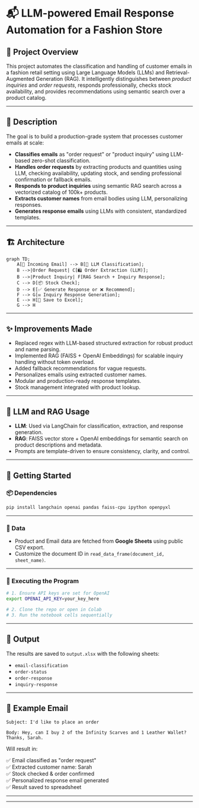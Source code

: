 
# 📬 LLM-powered Email Response Automation for a Fashion Store

## 📌 Project Overview

This project automates the classification and handling of customer emails in a fashion retail setting using Large Language Models (LLMs) and Retrieval-Augmented Generation (RAG). It intelligently distinguishes between *product inquiries* and *order requests*, responds professionally, checks stock availability, and provides recommendations using semantic search over a product catalog.

---

## 🧠 Description

The goal is to build a production-grade system that processes customer emails at scale:

- **Classifies emails** as "order request" or "product inquiry" using LLM-based zero-shot classification.
- **Handles order requests** by extracting products and quantities using LLM, checking availability, updating stock, and sending professional confirmation or fallback emails.
- **Responds to product inquiries** using semantic RAG search across a vectorized catalog of 100k+ products.
- **Extracts customer names** from email bodies using LLM, personalizing responses.
- **Generates response emails** using LLMs with consistent, standardized templates.

---

## 🏗️ Architecture

```mermaid
graph TD;
    A[📧 Incoming Email] --> B[🤖 LLM Classification];
    B -->|Order Request| C[🛍️ Order Extraction (LLM)];
    B -->|Product Inquiry| F[RAG Search + Inquiry Response];
    C --> D[📦 Stock Check];
    D --> E[✅ Generate Response or ❌ Recommend];
    F --> G[✉️ Inquiry Response Generation];
    E --> H[📝 Save to Excel];
    G --> H
```

---

## ✨ Improvements Made

- Replaced regex with LLM-based structured extraction for robust product and name parsing.
- Implemented RAG (FAISS + OpenAI Embeddings) for scalable inquiry handling without token overload.
- Added fallback recommendations for vague requests.
- Personalizes emails using extracted customer names.
- Modular and production-ready response templates.
- Stock management integrated with product lookup.

---

## 🤖 LLM and RAG Usage

- **LLM**: Used via LangChain for classification, extraction, and response generation.
- **RAG**: FAISS vector store + OpenAI embeddings for semantic search on product descriptions and metadata.
- Prompts are template-driven to ensure consistency, clarity, and control.

---

## 🚀 Getting Started

### 📦 Dependencies

```bash
pip install langchain openai pandas faiss-cpu ipython openpyxl
```

---

### 🔽 Data

- Product and Email data are fetched from **Google Sheets** using public CSV export.
- Customize the document ID in `read_data_frame(document_id, sheet_name)`.

---

### 🏃 Executing the Program

```bash
# 1. Ensure API keys are set for OpenAI
export OPENAI_API_KEY=your_key_here

# 2. Clone the repo or open in Colab
# 3. Run the notebook cells sequentially
```

---

## 📂 Output

The results are saved to `output.xlsx` with the following sheets:

- `email-classification`
- `order-status`
- `order-response`
- `inquiry-response`

---

## 📌 Example Email

```text
Subject: I'd like to place an order

Body: Hey, can I buy 2 of the Infinity Scarves and 1 Leather Wallet? Thanks, Sarah.
```

Will result in:

✅ Email classified as "order request"  
✅ Extracted customer name: Sarah  
✅ Stock checked & order confirmed  
✅ Personalized response email generated  
✅ Result saved to spreadsheet

---

---
